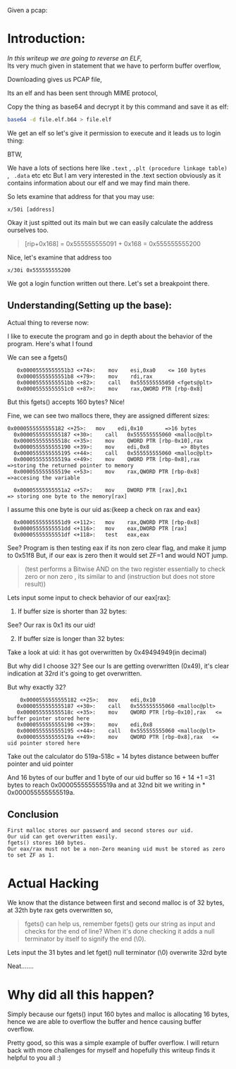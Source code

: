 Given a pcap: 


# Introduction:

_In this writeup we are going to reverse an ELF,_  
Its very much given in statement that we have to perform buffer overflow,

Downloading gives us PCAP file, 
 
Its an elf and has been sent through MIME protocol, 

Copy the thing as base64 and decrypt it by this command and save it as elf: 
```bash
base64 -d file.elf.b64 > file.elf
```

We get an elf so let's give it permission to execute and it leads us to login thing:
 


BTW,

 


 

We have a lots of sections here like `.text` , `.plt (procedure linkage table)` , ` .data` etc etc
But I am very interested in the .text section obviously as it contains information about our elf and we may find main there.
 
So lets examine that address for that you may use:
```assembly
x/50i [address]
```

 
Okay it just spitted out its main but we can easily calculate the address ourselves too.
>[rip+0x168]  = 0x555555555091 + 0x168 = 0x555555555200 

Nice, let's examine that address too 
```assembly
x/30i 0x555555555200
```
We got a login function written out there. Let's set a breakpoint there.
 



## Understanding(Setting up the base):


Actual thing to reverse now:

 

I like to execute the program and go in depth about the behavior of the program. Here's what I found
 
We can see a fgets()
```assembly
   0x00005555555551b3 <+74>:	mov    esi,0xa0    <= 160 bytes
   0x00005555555551b8 <+79>:	mov    rdi,rax
   0x00005555555551bb <+82>:	call   0x555555555050 <fgets@plt>
   0x00005555555551c0 <+87>:	mov    rax,QWORD PTR [rbp-0x8]
```
But this fgets() accepts 160 bytes? Nice!

Fine, we can see two mallocs there, they are assigned different sizes:
 ```assembly
0x0000555555555182 <+25>:	mov    edi,0x10       =>16 bytes 
   0x0000555555555187 <+30>:	call   0x555555555060 <malloc@plt>
   0x000055555555518c <+35>:	mov    QWORD PTR [rbp-0x10],rax
   0x0000555555555190 <+39>:	mov    edi,0x8          => 8bytes
   0x0000555555555195 <+44>:	call   0x555555555060 <malloc@plt>
   0x000055555555519a <+49>:	mov    QWORD PTR [rbp-0x8],rax          =>storing the returned pointer to memory
   0x000055555555519e <+53>:	mov    rax,QWORD PTR [rbp-0x8]         =>accesing the variable
 
   0x00005555555551a2 <+57>:	mov    DWORD PTR [rax],0x1                => storing one byte to the memory[rax]
   ```


I assume this one byte is our uid as:{keep a check on rax and eax}


 ```assembly
   0x00005555555551d9 <+112>:	mov    rax,QWORD PTR [rbp-0x8]
   0x00005555555551dd <+116>:	mov    eax,DWORD PTR [rax]
   0x00005555555551df <+118>:	test   eax,eax
```

See? Program is then testing eax if its non zero clear flag, and make it jump to 0x51f8
But, if our eax is zero then it would set ZF=1 and would NOT jump.

>(test performs a Bitwise AND on the two register essentially to check zero or non zero , its similar to and (instruction but does not store result))

Lets input some input to check behavior of our eax[rax]:
1)	If buffer size is shorter than 32 bytes:

 


See? Our rax is 0x1 its our uid!

2)	If buffer size is longer than 32 bytes:

             
 

Take a look at uid: it has got overwritten by 0x49494949(in decimal)

But why did I choose 32? See our Is are getting overwritten (0x49), it's clear indication at 32rd it's going to get overwritten.

But why exactly 32? 
```assembly
    0x0000555555555182 <+25>:	mov    edi,0x10
   0x0000555555555187 <+30>:	call   0x555555555060 <malloc@plt>
   0x000055555555518c <+35>:	mov    QWORD PTR [rbp-0x10],rax   <= buffer pointer stored here
   0x0000555555555190 <+39>:	mov    edi,0x8
   0x0000555555555195 <+44>:	call   0x555555555060 <malloc@plt>
   0x000055555555519a <+49>:	mov    QWORD PTR [rbp-0x8],rax   <= uid pointer stored here
```
Take out the calculator do 519a-518c = 14 bytes distance between buffer pointer and uid pointer

And 16 bytes of our buffer and 1 byte of our uid buffer so 16 + 14 +1 =31 bytes to reach 0x000055555555519a and at 32nd bit we writing in * 0x000055555555519a.






## Conclusion
	First malloc stores our password and second stores our uid.
	Our uid can get overwritten easily.
	fgets() stores 160 bytes.
	Our eax/rax must not be a non-Zero meaning uid must be stored as zero to set ZF as 1.

# Actual Hacking
We know that the distance between first and second malloc is of 32 bytes, at 32th byte rax gets overwritten so,  

>fgets() can help us, remember fgets() gets our string as input and checks for the end of line? When it's done checking it adds a null terminator by itself to signify the end (\0).

Lets input the 31 bytes and let fget() null terminator (\0) overwrite 32rd byte

 

Neat…….

# Why did all this happen?
Simply because our fgets() input 160 bytes and malloc is allocating 16 bytes, hence we are able to overflow the buffer and hence causing buffer overflow.


Pretty good, so this was a simple example of buffer overflow. I will return back with more challenges for myself and hopefully this writeup finds it helpful to you all :) 


